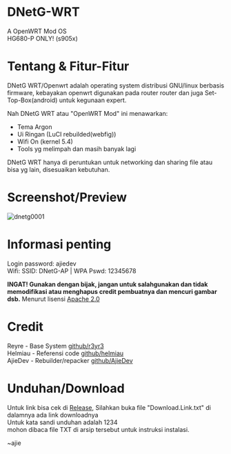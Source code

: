 # DNetG-WRT
A OpenWRT Mod OS <br />
HG680-P ONLY! (s905x)

# Tentang & Fitur-Fitur
DNetG WRT/Openwrt adalah operating system distribusi GNU/linux berbasis firmware, kebayakan openwrt digunakan pada router router dan juga Set-Top-Box(android) untuk kegunaan expert. <br />

Nah DNetG WRT atau "OpenWRT Mod" ini menawarkan:

- Tema Argon
- Ui Ringan (LuCI rebuilded(webfig))
- Wifi On (kernel 5.4)
- Tools yg melimpah dan masih banyak lagi


DNetG WRT hanya di peruntukan untuk networking dan sharing file atau bisa yg lain, disesuaikan kebutuhan.

# Screenshot/Preview
![dnetg0001](https://github.com/AjieDevCorp-Limited/DNetG-WRT/assets/86506499/a7d551a3-9d7f-4179-b659-c29d3d6dda8f)

# Informasi penting
 
Login password: ajiedev <br />
Wifi: SSID: DNetG-AP | WPA Pswd: 12345678

<b>INGAT! Gunakan dengan bijak, jangan untuk salahgunakan dan tidak memodifikasi atau menghapus credit pembuatnya dan mencuri gambar dsb.</b> Menurut lisensi [Apache 2.0](http://www.apache.org/licenses)
# Credit

Reyre - Base System [github/r3yr3](https://github.com/r3yr3) <br />
Helmiau - Referensi code [github/helmiau](https://github.com/helmiau) <br />
AjieDev - Rebuilder/repacker [github/AjieDev](https://github.com/AjieDevCorp-Limited) <br />


# Unduhan/Download

Untuk link bisa cek di [Release](https://github.com/AjieDevCorp-Limited/DNetG-WRT/releases), Silahkan buka file "Download.Link.txt" di dalamnya ada link downloadnya <br />
Untuk kata sandi unduhan adalah 1234 <br />
mohon dibaca file TXT di arsip tersebut untuk instruksi instalasi. <br />


~ajie
